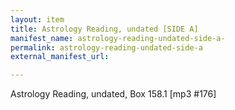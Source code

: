 ```yaml
---
layout: item
title: Astrology Reading, undated [SIDE A]
manifest_name: astrology-reading-undated-side-a-
permalink: astrology-reading-undated-side-a
external_manifest_url: 

---
```

<!-- Add an essay or interpretive material below this line,
using HTML or markdown.  Do not modify this file above this line -->
Astrology Reading, undated, Box 158.1 [mp3 #176] 
